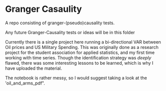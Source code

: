 # Granger Casaulity

A repo consisting of granger-(pseudo)causality tests.

Any future Granger-Causality tests or ideas will be in this folder

Currently there is a single project here running a bi-directional VAR between Oil prices and US Military Spending.
This was originally done as a research project for the student association for applied statistics, and my first time working with time series. Though the identification strategy was *deeply* flawed, there was some interesting lessons to be learned, which is why I have uploaded the material.

The notebook is rather messy, so I would suggest taking a look at the 'oil_and_arms_pdf". 
